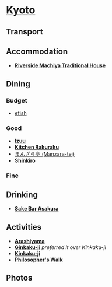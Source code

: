 # [Kyoto](http://en.wikipedia.org/wiki/Kyoto)

## Transport

## Accommodation

* __[Riverside Machiya Traditional House](https://www.airbnb.com/rooms/1980491)__

## Dining

### Budget

* [efish](http://www.shinproducts.com)

### Good

* __[Izuu](http://r.gnavi.co.jp/izu)__
* __[Kitchen Rakuraku](https://www.facebook.com/pages/Kitchen-Rakuraku/52192351975)__
* [まんざら亭 (Manzara-tei)](http://www.manzara.co.jp/pont/index.html)
* __[Shinkiro](http://mrmd.co.jp/shinkiro/)__

### Fine

## Drinking

* __[Sake Bar Asakura](http://openkyoto.com/dining/sake-bar-asakura.html)__

## Activities

* __[Arashiyama](https://en.wikipedia.org/wiki/Arashiyama)__
* __[Ginkaku-ji](https://en.wikipedia.org/wiki/Ginkaku-ji)__ _preferred it over Kinkaku-ji_
* __[Kinkaku-ji](https://en.wikipedia.org/wiki/Kinkaku-ji)__
* __[Philosopher's Walk](https://en.wikipedia.org/wiki/Philosopher%27s_Walk)__

## Photos
